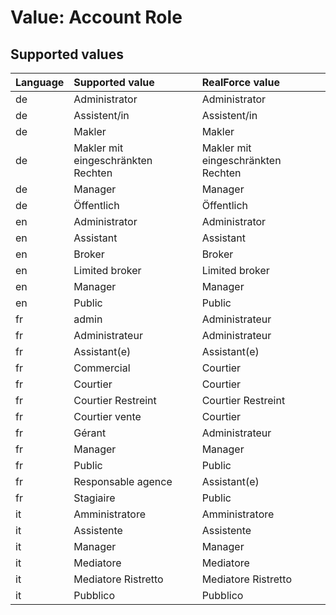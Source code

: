 # Value: Account Role

## Supported values

| Language | Supported value | RealForce value |
| :--- | :--- | :--- |
| de | Administrator | Administrator |
| de | Assistent/in | Assistent/in |
| de | Makler | Makler |
| de | Makler mit eingeschränkten Rechten | Makler mit eingeschränkten Rechten |
| de | Manager | Manager |
| de | Öffentlich | Öffentlich |
| en | Administrator | Administrator |
| en | Assistant | Assistant |
| en | Broker | Broker |
| en | Limited broker | Limited broker |
| en | Manager | Manager |
| en | Public | Public |
| fr | admin | Administrateur |
| fr | Administrateur | Administrateur |
| fr | Assistant(e) | Assistant(e) |
| fr | Commercial | Courtier |
| fr | Courtier | Courtier |
| fr | Courtier Restreint | Courtier Restreint |
| fr | Courtier vente | Courtier |
| fr | Gérant | Administrateur |
| fr | Manager | Manager |
| fr | Public | Public |
| fr | Responsable agence | Assistant(e) |
| fr | Stagiaire | Public |
| it | Amministratore | Amministratore |
| it | Assistente | Assistente |
| it | Manager | Manager |
| it | Mediatore | Mediatore |
| it | Mediatore Ristretto | Mediatore Ristretto |
| it | Pubblico | Pubblico |
